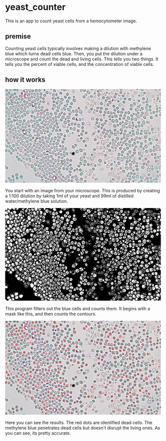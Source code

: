 # yeast_counter
This is an app to count yeast cells from a hemocytometer image.

## premise
Counting yeast cells typically involves making a dilution with methylene blue which turns dead cells blue.
Then, you put the dilution under a microscope and count the dead and living cells. This tells you two things.
It tells you the percent of viable cells, and the concentration of viable cells. 

## how it works
![test_image](yeast.jpg)

You start with an image from your microscope. This is produced by creating a 1:100 dilution by taking 1ml of your yeast and 99ml of distilled water/methylene blue solution.

![test_image](mask.jpg)

This program filters out the blue cells and counts them. It begins with a mask like this, and then counts the contours.

![test_image](blue_cells.jpg)

Here you can see the results. The red dots are identified dead cells. The methylene blue penetrates dead cells but doesn't disrupt the living ones. As you can see, its pretty accurate.

